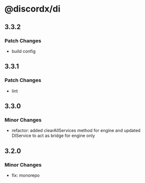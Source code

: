 # @discordx/di

## 3.3.2

### Patch Changes

- build config

## 3.3.1

### Patch Changes

- lint

## 3.3.0

### Minor Changes

- refactor: added clearAllServices method for engine and updated DIService to act as bridge for engine only

## 3.2.0

### Minor Changes

- fix: monorepo
